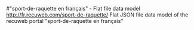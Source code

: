 #"sport-de-raquette en français" - Flat file data model
http://fr.recuweb.com/sport-de-raquette/
Flat JSON file data model of the recuweb portal "sport-de-raquette en français"
